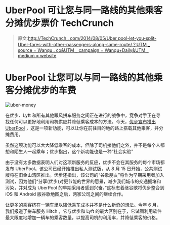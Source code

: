 # UberPool 可让您与同一路线的其他乘客分摊优步票价 TechCrunch

> 原文:[http://TechCrunch . com/2014/08/05/Uber pool-let-you-split-Uber-fares-with-other-passengers-along-same-route/？UTM _ source = Wanqu . co&UTM _ campaign = Wanqu+Daily&UTM _ medium = website](http://techcrunch.com/2014/08/05/uberpool-lets-you-split-uber-fares-with-other-passengers-along-the-same-route/?utm_source=wanqu.co&utm_campaign=Wanqu+Daily&utm_medium=website)



# UberPool 让您可以与同一路线的其他乘客分摊优步的车费



![uber-money](../Images/c253e03ca96c846b881614ffdecbc43e.png)

在优步、Lyft 和所有其他跟风拼车服务之间正在进行的战争中，竞争对手正在寻找任何可以更好地利用司机供应并降低乘客成本的方法。今天，[优步宣布推出 UberPool](http://blog.uber.com/uberpool) ，这是一项新功能，可以让你在前往目的地的路上搭载其他乘客，并分摊费用。

虽然这项功能可以大大降低乘客的成本，但除了司机接他们之外，并不是每个人都想和陌生人一起乘车；优步指出，这个新功能也是一种“社会实验”

由于没有太多数据表明人们对这项新服务的反应，优步不会在其服务的每个市场都发布 UberPool。该公司已经开始推出私人测试版，从 8 月 15 日开始，公共测试版将在旧金山湾区推出。优步还指出，该公司的“谷歌朋友”将作为早期采用者加入测试，因为他们“分享(优步)对更节能的世界的愿景，减少我们城市的交通拥堵和污染，并对成为 UberPool 的早期采用者感到兴奋。”这标志着继谷歌将优步整合到 iOS 和 Android 版谷歌地图之后，两家公司之间的继续合作。

让更多的乘客挤在一辆车里以降低乘车成本并不是什么新奇的想法。今年 6 月，我们报道了拼车服务 Hitch ，它与优步和 Lyft 的最大区别在于，它试图利用软件最大限度地增加一辆车的乘客数量，以提高司机的利用率，并降低乘客的价格。